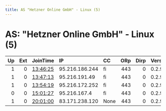 ```yaml
---
title: AS "Hetzner Online GmbH" - Linux (5)
---
```


# AS: "Hetzner Online GmbH" - Linux (5)

|   Up |   Ext | JoinTime                                                                                            | IP             | CC   |   ORp |   Dirp | Version   | Contact                  | Nickname      |   eFamMembers |
|-----:|------:|:----------------------------------------------------------------------------------------------------|:---------------|:-----|------:|-------:|:----------|:-------------------------|:--------------|--------------:|
|    1 |     0 | [13:46:25](https://metrics.torproject.org/rs.html#details/AB6647A87B8A66360FDA1FE094703B74C6A13DAD) | 95.216.186.244 | fi   |   443 |      0 | 0.2.9.16  | elenor@fripost.org       | Elle          |             1 |
|    1 |     0 | [13:47:13](https://metrics.torproject.org/rs.html#details/49D6151FAAB9498A01F0CF0E2FCD8576A592EFAB) | 95.216.191.49  | fi   |   443 |      0 | 0.2.9.16  | tor-operator@email.com   | bullfikatime  |             1 |
|    1 |     0 | [13:54:19](https://metrics.torproject.org/rs.html#details/26719D2789BD6D9F92B0A73778FC46FBBBE2D9CD) | 95.216.172.252 | fi   |   443 |      0 | 0.2.9.16  | tor-operator@thorsen.se  | diehardhirvi  |             1 |
|    0 |     0 | [15:01:27](https://metrics.torproject.org/rs.html#details/8C21380B2D5F6FC7EFF423CA9B52AF74CA20B170) | 95.216.167.4   | fi   |   443 |      0 | 0.2.9.16  | d3ules@gmail.com         | relay75       |             1 |
|    1 |     0 | [20:01:00](https://metrics.torproject.org/rs.html#details/3B0FB6A5C1A9E52D2CAC959950C1D3313B4F8D94) | 83.171.238.120 | None |   443 |      0 | 0.2.9.16  | m.hingham@protonmail.com | DuHastMichael |             1 |
